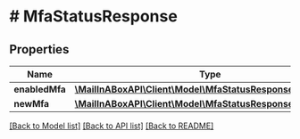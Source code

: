 # # MfaStatusResponse

## Properties

Name | Type | Description | Notes
------------ | ------------- | ------------- | -------------
**enabledMfa** | [**\MailInABoxAPI\Client\Model\MfaStatusResponseEnabledMfa**](MfaStatusResponseEnabledMfa.md) |  | [optional] 
**newMfa** | [**\MailInABoxAPI\Client\Model\MfaStatusResponseNewMfa**](MfaStatusResponseNewMfa.md) |  | [optional] 

[[Back to Model list]](../../README.md#documentation-for-models) [[Back to API list]](../../README.md#documentation-for-api-endpoints) [[Back to README]](../../README.md)


